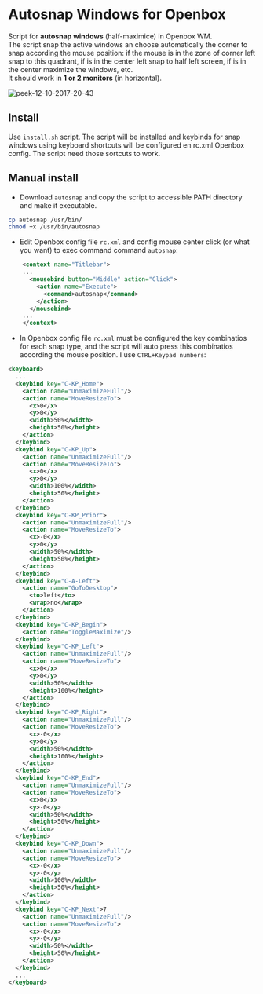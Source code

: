 # Autosnap Windows for Openbox
Script for **autosnap windows** (half-maximice) in Openbox WM.  
The script snap the active windows an choose automatically the corner to snap according the mouse position: if the mouse is in the zone of corner left snap to this quadrant, if is in the center left snap to half left screen, if is in the center maximize the windows, etc.  
It should work in **1 or 2 monitors** (in horizontal).

![peek-12-10-2017-20-43](https://user-images.githubusercontent.com/32820131/40352231-9d64c1fa-5dae-11e8-8137-890cadf2c293.gif)

## Install
Use `install.sh` script. The script will be installed and keybinds for snap windows using keyboard shortcuts will be configured en rc.xml Openbox config. The script need those sortcuts to work.

## Manual install
  * Download `autosnap` and copy the script to accessible PATH directory and make it executable.
  ```bash
  cp autosnap /usr/bin/
  chmod +x /usr/bin/autosnap
  ```
  * Edit Openbox config file `rc.xml` and config mouse center click (or what you want) to exec  command command `autosnap`:
```xml
    <context name="Titlebar">
    ...
      <mousebind button="Middle" action="Click">
        <action name="Execute">
          <command>autosnap</command>
        </action>        
      </mousebind>
    ...
    </context>
```
  * In Openbox config file `rc.xml` must be configured the key combinatios for each snap type, and the script will auto press this combinatios according the mouse position. I use `CTRL+Keypad numbers`:
  ```xml
 <keyboard>
    ...  
    <keybind key="C-KP_Home">
      <action name="UnmaximizeFull"/>
      <action name="MoveResizeTo">
        <x>0</x>
        <y>0</y>
        <width>50%</width>
        <height>50%</height>
      </action>
    </keybind>
    <keybind key="C-KP_Up">
      <action name="UnmaximizeFull"/>
      <action name="MoveResizeTo">
        <x>0</x>
        <y>0</y>
        <width>100%</width>
        <height>50%</height>
      </action>
    </keybind>
    <keybind key="C-KP_Prior">
      <action name="UnmaximizeFull"/>
      <action name="MoveResizeTo">
        <x>-0</x>
        <y>0</y>
        <width>50%</width>
        <height>50%</height>
      </action>
    </keybind>        
    <keybind key="C-A-Left">
      <action name="GoToDesktop">
        <to>left</to>
        <wrap>no</wrap>
      </action>
    </keybind>
    <keybind key="C-KP_Begin">
      <action name="ToggleMaximize"/>
    </keybind>
    <keybind key="C-KP_Left">
      <action name="UnmaximizeFull"/>
      <action name="MoveResizeTo">
        <x>0</x>
        <y>0</y>
        <width>50%</width>
        <height>100%</height>
      </action>
    </keybind>
    <keybind key="C-KP_Right">
      <action name="UnmaximizeFull"/>
      <action name="MoveResizeTo">
        <x>-0</x>
        <y>0</y>
        <width>50%</width>
        <height>100%</height>
      </action>
    </keybind>
    <keybind key="C-KP_End">
      <action name="UnmaximizeFull"/>
      <action name="MoveResizeTo">
        <x>0</x>
        <y>-0</y>
        <width>50%</width>
        <height>50%</height>
      </action>
    </keybind>
    <keybind key="C-KP_Down">
      <action name="UnmaximizeFull"/>
      <action name="MoveResizeTo">
        <x>-0</x>
        <y>-0</y>
        <width>100%</width>
        <height>50%</height>
      </action>
    </keybind>    
    <keybind key="C-KP_Next">7
      <action name="UnmaximizeFull"/>
      <action name="MoveResizeTo">
        <x>-0</x>
        <y>-0</y>
        <width>50%</width>
        <height>50%</height>
      </action>
    </keybind>
    ...
</keyboard>
```
